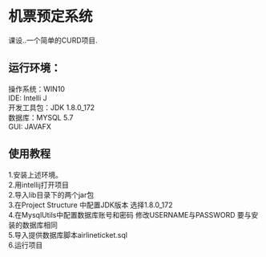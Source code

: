 # 机票预定系统  
课设..一个简单的CURD项目.
## 运行环境：
操作系统：WIN10    
IDE: Intelli J  
开发工具包：JDK 1.8.0_172  
数据库：MYSQL 5.7   
GUI: JAVAFX    
## 使用教程  
1.安装上述环境。    
2.用intellij打开项目  
2.导入lib目录下的两个jar包  
3.在Project Structure 中配置JDK版本 选择1.8.0_172  
4.在MysqlUtils中配置数据库账号和密码  修改USERNAME与PASSWORD  要与安装的数据库相同  
5.导入提供数据库脚本airlineticket.sql  
6.运行项目  

